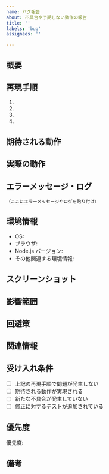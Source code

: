 ```yaml
---
name: バグ報告
about: 不具合や予期しない動作の報告
title: ''
labels: 'bug'
assignees: ''

---
```


## 概要
<!-- バグの概要を簡潔に記述してください -->

## 再現手順
<!-- バグを再現するための詳細な手順を記述してください -->
1. 
2. 
3. 
4. 

## 期待される動作
<!-- 本来どのように動作すべきかを記述してください -->

## 実際の動作
<!-- 実際にどのような動作になったかを記述してください -->

## エラーメッセージ・ログ
<!-- エラーメッセージやコンソールログがあれば貼り付けてください -->
```
（ここにエラーメッセージやログを貼り付け）
```

## 環境情報
<!-- バグが発生した環境の情報を記述してください -->
- OS: 
- ブラウザ: 
- Node.js バージョン: 
- その他関連する環境情報: 

## スクリーンショット
<!-- 必要に応じて、問題を示すスクリーンショットを添付してください -->

## 影響範囲
<!-- このバグが影響する機能や範囲を記述してください -->

## 回避策
<!-- 一時的な回避策があれば記述してください（任意） -->

## 関連情報
<!-- 関連するissue、PR、コミットなどがあれば記述してください -->

## 受け入れ条件
<!-- このバグが修正されたと判断する基準を記述してください -->
- [ ] 上記の再現手順で問題が発生しない
- [ ] 期待される動作が実現される
- [ ] 新たな不具合が発生していない
- [ ] 修正に対するテストが追加されている

## 優先度
<!-- critical / high / medium / low から選択してください -->
優先度: 

## 備考
<!-- その他、補足情報があれば記述してください -->